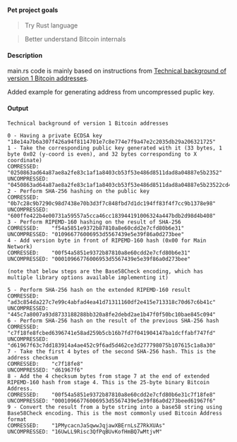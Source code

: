 
#### Pet project goals
 > Try Rust language 

 > Better understand Bitcoin internals

#### Description
main.rs code is mainly based on instructions from [Technical background of version 1 Bitcoin addresses](https://en.bitcoin.it/wiki/Technical_background_of_version_1_Bitcoin_addresses).

Added example for generating address from uncompressed puplic key.

#### Output
    
    Technical background of version 1 Bitcoin addresses

    0 - Having a private ECDSA key
    "18e14a7b6a307f426a94f8114701e7c8e774e7f9a47e2c2035db29a206321725"
    1 - Take the corresponding public key generated with it (33 bytes, 1 byte 0x02 (y-coord is even), and 32 bytes corresponding to X coordinate)
    COMRESSED:    "0250863ad64a87ae8a2fe83c1af1a8403cb53f53e486d8511dad8a04887e5b2352"
    UNCOMPRESSED: "0450863ad64a87ae8a2fe83c1af1a8403cb53f53e486d8511dad8a04887e5b23522cd470243453a299fa9e77237716103abc11a1df38855ed6f2ee187e9c582ba6"
    2 - Perform SHA-256 hashing on the public key
    COMRESSED:    "0b7c28c9b7290c98d7438e70b3d3f7c848fbd7d1dc194ff83f4f7cc9b1378e98"
    UNCOMPRESSED: "600ffe422b4e00731a59557a5cca46cc183944191006324a447bdb2d98d4b408"
    3 - Perform RIPEMD-160 hashing on the result of SHA-256
    COMRESSED:    "f54a5851e9372b87810a8e60cdd2e7cfd80b6e31"
    UNCOMPRESSED: "010966776006953d5567439e5e39f86a0d273bee"
    4 - Add version byte in front of RIPEMD-160 hash (0x00 for Main Network)
    COMRESSED:    "00f54a5851e9372b87810a8e60cdd2e7cfd80b6e31"
    UNCOMPRESSED: "00010966776006953d5567439e5e39f86a0d273bee"
    
    (note that below steps are the Base58Check encoding, which has multiple library options available implementing it)
    
    5 - Perform SHA-256 hash on the extended RIPEMD-160 result
    COMRESSED:    "ad3c854da227c7e99c4abfad4ea41d71311160df2e415e713318c70d67c6b41c"
    UNCOMPRESSED: "445c7a8007a93d8733188288bb320a8fe2debd2ae1b47f0f50bc10bae845c094"
    6 - Perform SHA-256 hash on the result of the previous SHA-256 hash
    COMRESSED:    "c7f18fe8fcbed6396741e58ad259b5cb16b7fd7f041904147ba1dcffabf747fd"
    UNCOMPRESSED: "d61967f63c7dd183914a4ae452c9f6ad5d462ce3d277798075b107615c1a8a30"
    7 - Take the first 4 bytes of the second SHA-256 hash. This is the address checksum
    COMRESSED:    "c7f18fe8"
    UNCOMPRESSED: "d61967f6"
    8 - Add the 4 checksum bytes from stage 7 at the end of extended RIPEMD-160 hash from stage 4. This is the 25-byte binary Bitcoin Address.
    COMRESSED:    "00f54a5851e9372b87810a8e60cdd2e7cfd80b6e31c7f18fe8"
    UNCOMPRESSED: "00010966776006953d5567439e5e39f86a0d273beed61967f6"
    9 - Convert the result from a byte string into a base58 string using Base58Check encoding. This is the most commonly used Bitcoin Address format
    COMRESSED:    "1PMycacnJaSqwwJqjawXBErnLsZ7RkXUAs"
    UNCOMPRESSED: "16UwLL9Risc3QfPqBUvKofHmBQ7wMtjvM"
